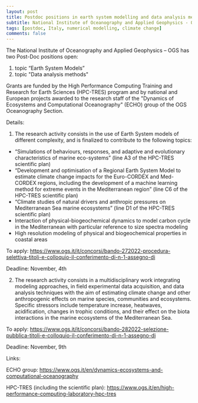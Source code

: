 ```yaml
---
layout: post
title: Postdoc positions in earth system modelling and data analysis methods (Italy)
subtitle: National Institute of Oceanography and Applied Geophysics - OGS
tags: [postdoc, Italy, numerical modelling, climate change]
comments: false
---
```

The National Institute of Oceanography and Applied Geophysics – OGS has two Post-Doc positions open:
1) topic “Earth System Models” 
2) topic "Data analysis methods"

Grants are funded by the High Performance Computing Training and Research for Earth Sciences (HPC-TRES) program and by national and European projects awarded to the research staff of the "Dynamics of Ecosystems and Computational Oceanography" (ECHO) group of the OGS Oceanography Section.

Details:
1) The research activity consists in  the use of Earth System models of different complexity, and is finalized to contribute to the following topics:
- “Simulations of behaviours, responses, and adaptive and evolutionary characteristics of marine eco-systems” (line A3 of the HPC-TRES scientific plan)
- “Development and optimisation of a Regional Earth System Model to estimate climate change impacts for  the  Euro-CORDEX and  Med-CORDEX regions, including the development of a machine learning method for extreme events in the Mediterranean region” (line C6 of the HPC-TRES scientific plan)
- “Climate studies of natural drivers and anthropic pressures on Mediterranean Sea marine ecosystems” (line D1 of the HPC-TRES scientific plan)
- Interaction  of  physical-biogeochemical  dynamics  to  model  carbon  cycle  in   the  Mediterranean  with particular reference to size spectra modeling
- High resolution modeling of physical and biogeochemical properties in coastal areas

To apply: https://www.ogs.it/it/concorsi/bando-272022-procedura-selettiva-titoli-e-colloquio-il-conferimento-di-n-1-assegno-di

Deadline: November, 4th

2) The research activity consists in  a multidisciplinary work integrating modeling approaches, in field experimental data acquisition, and data analysis techniques with the aim of estimating climate change and other anthropogenic effects on marine species, communities and ecosystems. 
Specific stressors include temperature increase, heatwaves, acidification, changes in trophic conditions, and their effect on the biota interactions in  the marine ecosystems of the Mediterranean Sea. 
 
To apply: https://www.ogs.it/it/concorsi/bando-282022-selezione-pubblica-titoli-e-colloquio-il-conferimento-di-n-1-assegno-di

Deadline: November, 9th


Links:

ECHO group: https://www.ogs.it/en/dynamics-ecosystems-and-computational-oceanography

HPC-TRES (including the scientific plan): https://www.ogs.it/en/high-performance-computing-laboratory-hpc-tres
